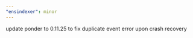 ```yaml
---
"ensindexer": minor
---
```


update ponder to 0.11.25 to fix duplicate event error upon crash recovery
